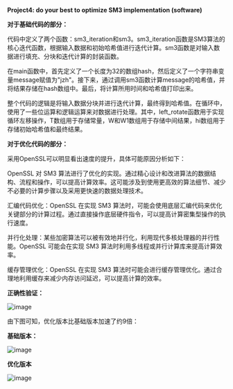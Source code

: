 **Project4: do your best to optimize SM3 implementation (software)**

**对于基础代码的部分：**

代码中定义了两个函数：sm3_iteration和sm3。sm3_iteration函数是SM3算法的核心迭代函数，根据输入数据和初始哈希值进行迭代计算。sm3函数是对输入数据进行填充、分块和迭代计算的封装函数。

在main函数中，首先定义了一个长度为32的数组hash，然后定义了一个字符串变量message赋值为"jzh"。接下来，通过调用sm3函数计算message的哈希值，并将结果存储在hash数组中。最后，将计算所用时间和哈希值打印出来。

整个代码的逻辑是将输入数据分块并进行迭代计算，最终得到哈希值。在循环中，使用了一些位运算和逻辑运算来对数据进行处理。其中，left_rotate函数用于实现循环左移操作，T数组用于存储常量，W和W1数组用于存储中间结果，hi数组用于存储初始哈希值和最终结果。

**对于优化代码的部分：**

采用OpenSSL可以明显看出速度的提升，具体可能原因分析如下：

OpenSSL 对 SM3 算法进行了优化的实现。通过精心设计和改进算法的数据结构、流程和操作，可以提高计算效率。这可能涉及到使用更高效的算法细节、减少不必要的计算步骤以及采用更快速的数据处理技术。

汇编代码优化：OpenSSL 在实现 SM3 算法时，可能会使用底层汇编代码来优化关键部分的计算过程。通过直接操作底层硬件指令，可以提高计算密集型操作的执行速度。

并行化处理：某些加密算法可以被有效地并行化，利用现代多核处理器的并行性能。OpenSSL 可能会在实现 SM3 算法时利用多线程或并行计算库来提高计算效率。

缓存管理优化：OpenSSL 在实现 SM3 算法时可能会进行缓存管理优化。通过合理地利用缓存来减少内存访问延迟，可以提高计算的效率。


**正确性验证：**

![image](https://github.com/suibianchun/cxcysj/assets/138552183/08070d8b-b897-47b6-a566-981285239574)

由下图可知，优化版本比基础版本加速了约9倍：

**基础版本：**

![image](https://github.com/suibianchun/cxcysj/assets/138552183/25d4b53f-9d31-433d-b9e6-d38f52660320)


**优化版本**

![image](https://github.com/suibianchun/cxcysj/assets/138552183/a41656ce-3714-48ef-b30e-8c684ae70c0b)


